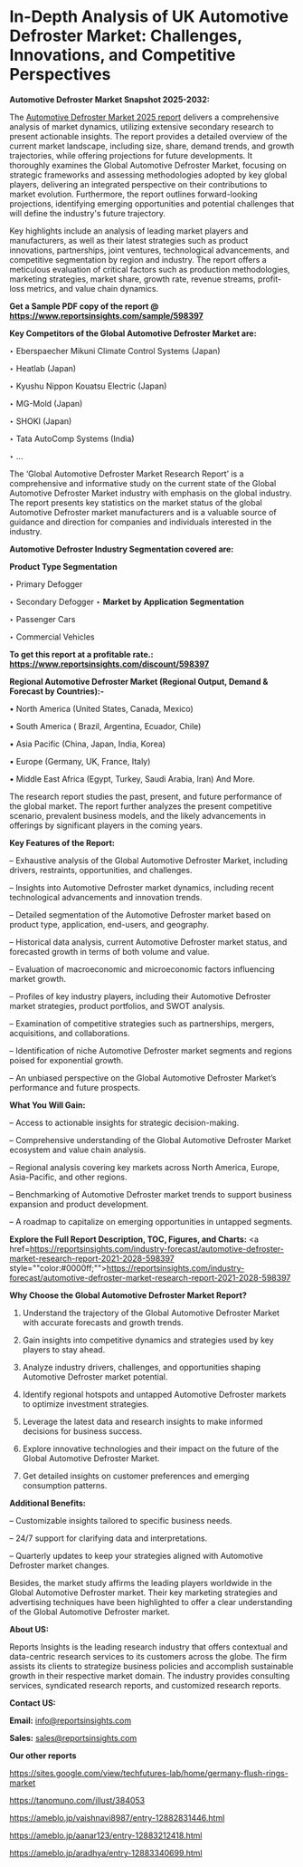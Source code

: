 # In-Depth Analysis of UK Automotive Defroster Market: Challenges, Innovations, and Competitive Perspectives

<strong>Automotive Defroster Market Snapshot 2025-2032:</strong>

The <a href=https://www.reportsinsights.com/sample/598397>Automotive Defroster Market 2025 report</a> delivers a comprehensive analysis of market dynamics, utilizing extensive secondary research to present actionable insights. The report provides a detailed overview of the current market landscape, including size, share, demand trends, and growth trajectories, while offering projections for future developments. It thoroughly examines the Global Automotive Defroster Market, focusing on strategic frameworks and assessing methodologies adopted by key global players, delivering an integrated perspective on their contributions to market evolution. Furthermore, the report outlines forward-looking projections, identifying emerging opportunities and potential challenges that will define the industry's future trajectory.

Key highlights include an analysis of leading market players and manufacturers, as well as their latest strategies such as product innovations, partnerships, joint ventures, technological advancements, and competitive segmentation by region and industry. The report offers a meticulous evaluation of critical factors such as production methodologies, marketing strategies, market share, growth rate, revenue streams, profit-loss metrics, and value chain dynamics.

<strong>Get a Sample PDF copy of the report @ <a href=https://www.reportsinsights.com/sample/598397 style=color:#0000ff;>https://www.reportsinsights.com/sample/598397</a></strong>

<strong>Key Competitors of the Global Automotive Defroster Market are:</strong>

‣ Eberspaecher Mikuni Climate Control Systems (Japan)

‣ Heatlab (Japan)

‣ Kyushu Nippon Kouatsu Electric (Japan)

‣ MG-Mold (Japan)

‣ SHOKI (Japan)

‣ Tata AutoComp Systems (India)

‣ ...

The ‘Global Automotive Defroster Market Research Report’ is a comprehensive and informative study on the current state of the Global Automotive Defroster Market industry with emphasis on the global industry. The report presents key statistics on the market status of the global Automotive Defroster market manufacturers and is a valuable source of guidance and direction for companies and individuals interested in the industry.

<strong>Automotive Defroster Industry Segmentation covered are:</strong>

<strong>Product Type Segmentation</strong>

‣ Primary Defogger

‣ Secondary Defogger
‣ 
<strong>Market by Application Segmentation</strong>

‣ Passenger Cars

‣ Commercial Vehicles

<strong>To get this report at a profitable rate.: <a href=https://www.reportsinsights.com/discount/598397 style=color:#0000ff;>https://www.reportsinsights.com/discount/598397</a></strong>

<strong>Regional Automotive Defroster Market (Regional Output, Demand &amp; Forecast by Countries):-</strong>

• North America (United States, Canada, Mexico)

• South America ( Brazil, Argentina, Ecuador, Chile)

• Asia Pacific (China, Japan, India, Korea)

• Europe (Germany, UK, France, Italy)

• Middle East Africa (Egypt, Turkey, Saudi Arabia, Iran) And More.

The research report studies the past, present, and future performance of the global market. The report further analyzes the present competitive scenario, prevalent business models, and the likely advancements in offerings by significant players in the coming years.

<strong>Key Features of the Report:</strong>

– Exhaustive analysis of the Global Automotive Defroster Market, including drivers, restraints, opportunities, and challenges.

– Insights into Automotive Defroster market dynamics, including recent technological advancements and innovation trends.

– Detailed segmentation of the Automotive Defroster market based on product type, application, end-users, and geography.

– Historical data analysis, current Automotive Defroster market status, and forecasted growth in terms of both volume and value.

– Evaluation of macroeconomic and microeconomic factors influencing market growth.

– Profiles of key industry players, including their Automotive Defroster market strategies, product portfolios, and SWOT analysis.

– Examination of competitive strategies such as partnerships, mergers, acquisitions, and collaborations.

– Identification of niche Automotive Defroster market segments and regions poised for exponential growth.

– An unbiased perspective on the Global Automotive Defroster Market’s performance and future prospects.

<strong>What You Will Gain:</strong>

– Access to actionable insights for strategic decision-making.

– Comprehensive understanding of the Global Automotive Defroster Market ecosystem and value chain analysis.

– Regional analysis covering key markets across North America, Europe, Asia-Pacific, and other regions.

– Benchmarking of Automotive Defroster market trends to support business expansion and product development.

– A roadmap to capitalize on emerging opportunities in untapped segments.

<strong>Explore the Full Report Description, TOC, Figures, and Charts:</strong>
<a href=https://reportsinsights.com/industry-forecast/automotive-defroster-market-research-report-2021-2028-598397 style=""color:#0000ff;"">https://reportsinsights.com/industry-forecast/automotive-defroster-market-research-report-2021-2028-598397</a>

<strong>Why Choose the Global Automotive Defroster Market Report?</strong>

1. Understand the trajectory of the Global Automotive Defroster Market with accurate forecasts and growth trends.

2. Gain insights into competitive dynamics and strategies used by key players to stay ahead.

3. Analyze industry drivers, challenges, and opportunities shaping Automotive Defroster market potential.

4. Identify regional hotspots and untapped Automotive Defroster markets to optimize investment strategies.

5. Leverage the latest data and research insights to make informed decisions for business success.

6. Explore innovative technologies and their impact on the future of the Global Automotive Defroster Market.

7. Get detailed insights on customer preferences and emerging consumption patterns.

<strong>Additional Benefits:</strong>

– Customizable insights tailored to specific business needs.

– 24/7 support for clarifying data and interpretations.

– Quarterly updates to keep your strategies aligned with Automotive Defroster market changes.

Besides, the market study affirms the leading players worldwide in the Global Automotive Defroster market. Their key marketing strategies and advertising techniques have been highlighted to offer a clear understanding of the Global Automotive Defroster market.

<strong><strong>About US</strong>:</strong>

Reports Insights is the leading research industry that offers contextual and data-centric research services to its customers across the globe. The firm assists its clients to strategize business policies and accomplish sustainable growth in their respective market domain. The industry provides consulting services, syndicated research reports, and customized research reports.

<strong>Contact US:</strong>

<p class=><b>Email:</b> <a href=mailto:info@reportsinsights.com>info@reportsinsights.com</a></p>
<p class=><b>Sales:</b> <a href=mailto:sales@reportsinsights.com>sales@reportsinsights.com</a></p>

<strong>Our other reports</strong>

<a href=https://sites.google.com/view/techfutures-lab/home/germany-flush-rings-market>https://sites.google.com/view/techfutures-lab/home/germany-flush-rings-market</a>

<a href=https://tanomuno.com/illust/384053>https://tanomuno.com/illust/384053</a>

<a href=https://ameblo.jp/vaishnavi8987/entry-12882831446.html>https://ameblo.jp/vaishnavi8987/entry-12882831446.html</a>

<a href=https://ameblo.jp/aanar123/entry-12883212418.html>https://ameblo.jp/aanar123/entry-12883212418.html</a>

<a href=https://ameblo.jp/aradhya/entry-12883340699.html>https://ameblo.jp/aradhya/entry-12883340699.html</a>
